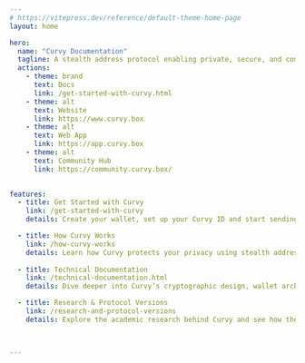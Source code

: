 ```yaml
---
# https://vitepress.dev/reference/default-theme-home-page
layout: home

hero:
  name: "Curvy Documentation"
  tagline: A stealth address protocol enabling private, secure, and compliant on-chain transactions.
  actions:
    - theme: brand
      text: Docs 
      link: /get-started-with-curvy.html
    - theme: alt
      text: Website 
      link: https://www.curvy.box
    - theme: alt
      text: Web App
      link: https://app.curvy.box
    - theme: alt
      text: Community Hub
      link: https://community.curvy.box/
  

features:
  - title: Get Started with Curvy
    link: /get-started-with-curvy
    details: Create your wallet, set up your Curvy ID and start sending and receiving funds privately.

  - title: How Curvy Works
    link: /how-curvy-works
    details: Learn how Curvy protects your privacy using stealth addresses, view tags, and best practices.
    
  - title: Technical Documentation
    link: /technical-documentation.html
    details: Dive deeper into Curvy’s cryptographic design, wallet architecture, and stealth transaction mechanics.

  - title: Research & Protocol Versions
    link: /research-and-protocol-versions 
    details: Explore the academic research behind Curvy and see how the protocol is evolving.


 
---
```


